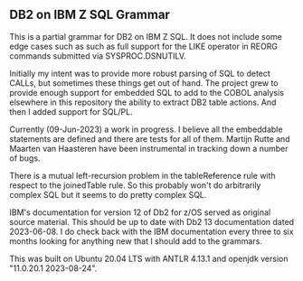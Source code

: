 ## DB2 on IBM Z SQL Grammar

This is a partial grammar for DB2 on IBM Z SQL.  It does not include some edge cases such as such as full support for the LIKE operator in REORG commands submitted via SYSPROC.DSNUTILV.

Initially my intent was to provide more robust parsing of SQL to detect CALLs, but sometimes these things get out of hand.  The project grew to provide enough support for embedded SQL to add to the COBOL analysis elsewhere in this repository the ability to extract DB2 table actions.  And then I added support for SQL/PL.

Currently (09-Jun-2023) a work in progress.  I believe all the embeddable statements are defined and there are tests for all of them.  Martijn Rutte and Maarten van Haasteren have been instrumental in tracking down a number of bugs.

There is a mutual left-recursion problem in the tableReference rule with respect to the joinedTable rule.  So this probably won't do arbitrarily complex SQL but it seems to do pretty complex SQL.

IBM's documentation for version 12 of Db2 for z/OS served as original source material.  This should be up to date with Db2 13 documentation dated 2023-06-08.  I do check back with the IBM documentation every three to six months looking for anything new that I should add to the grammars.

This was built on Ubuntu 20.04 LTS with ANTLR 4.13.1 and openjdk version "11.0.20.1 2023-08-24".


